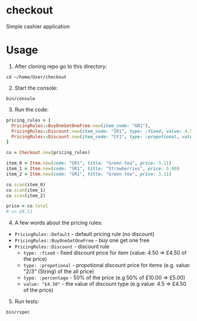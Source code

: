 # checkout
Simple cashier application

# Usage

1. After cloning repo go to this directory:

`cd ~/home/User/checkout`

2. Start the console:

`bin/console`

3. Run the code:

```ruby
pricing_rules = [
  PricingRules::BuyOneGetOneFree.new(item_code: "GR1"),
  PricingRules::Discount.new(item_code: "SR1", type: :fixed, value: 4.50, min_items: 3),
  PricingRules::Discount.new(item_code: "CF1", type: :propotional, value: "2/3", min_items: 3)
]

co = Checkout.new(pricing_rules)

item_0 = Item.new(code: "GR1", title: "Green tea", price: 3.11)
item_1 = Item.new(code: "SR1", title: "Strawberries", price: 5.00)
item_2 = Item.new(code: "GR1", title: "Green tea", price: 3.11)

co.scan(item_0)
co.scan(item_1)
co.scan(item_2)

price = co.total
# => £8.11
```

4. A few words about the pricing rules:

- `PricingRules::Default` - default pricing rule (no discount)
- `PricingRules::BuyOneGetOneFree` - buy one get one free
- `PricingRules::Discount` - discount rule
  - `type: :fixed` - fixed discount price for item (value: 4.50 => £4.50 of the price)
  - `type: :propotional` - propotional discount price for items (e.g. value: "2/3" (String) of the all price)
  - `type: :percentage` - 50% of the price (e.g 50% of £10.00 => £5.00)
  - `value: "£4.50"` - the value of discount type (e.g value: 4.5 => £4.50 of the price)


5. Run tests:

`bin/rspec`

